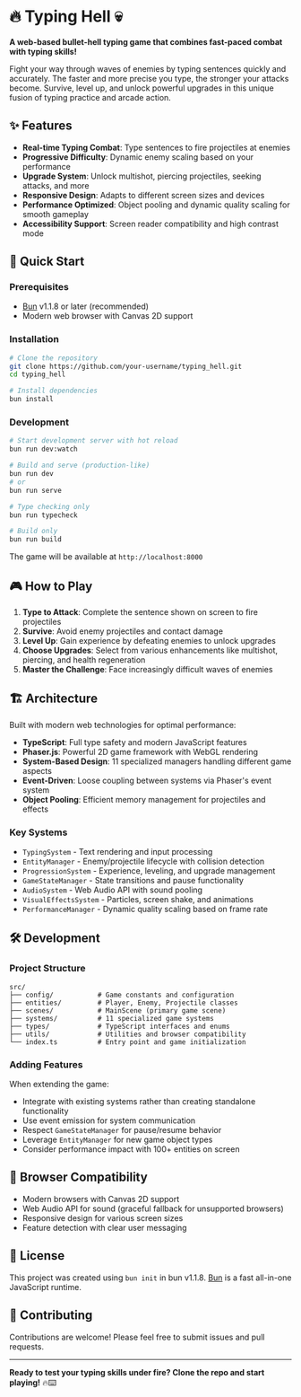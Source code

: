 # 🔥 Typing Hell 💀

**A web-based bullet-hell typing game that combines fast-paced combat with typing skills!**

Fight your way through waves of enemies by typing sentences quickly and accurately. The faster and more precise you type, the stronger your attacks become. Survive, level up, and unlock powerful upgrades in this unique fusion of typing practice and arcade action.

## ✨ Features

- **Real-time Typing Combat**: Type sentences to fire projectiles at enemies
- **Progressive Difficulty**: Dynamic enemy scaling based on your performance
- **Upgrade System**: Unlock multishot, piercing projectiles, seeking attacks, and more
- **Responsive Design**: Adapts to different screen sizes and devices
- **Performance Optimized**: Object pooling and dynamic quality scaling for smooth gameplay
- **Accessibility Support**: Screen reader compatibility and high contrast mode

## 🚀 Quick Start

### Prerequisites

- [Bun](https://bun.sh) v1.1.8 or later (recommended)
- Modern web browser with Canvas 2D support

### Installation

```bash
# Clone the repository
git clone https://github.com/your-username/typing_hell.git
cd typing_hell

# Install dependencies
bun install
```

### Development

```bash
# Start development server with hot reload
bun run dev:watch

# Build and serve (production-like)
bun run dev
# or
bun run serve

# Type checking only
bun run typecheck

# Build only
bun run build
```

The game will be available at `http://localhost:8000`

## 🎮 How to Play

1. **Type to Attack**: Complete the sentence shown on screen to fire projectiles
2. **Survive**: Avoid enemy projectiles and contact damage
3. **Level Up**: Gain experience by defeating enemies to unlock upgrades
4. **Choose Upgrades**: Select from various enhancements like multishot, piercing, and health regeneration
5. **Master the Challenge**: Face increasingly difficult waves of enemies

## 🏗️ Architecture

Built with modern web technologies for optimal performance:

- **TypeScript**: Full type safety and modern JavaScript features
- **Phaser.js**: Powerful 2D game framework with WebGL rendering
- **System-Based Design**: 11 specialized managers handling different game aspects
- **Event-Driven**: Loose coupling between systems via Phaser's event system
- **Object Pooling**: Efficient memory management for projectiles and effects

### Key Systems

- `TypingSystem` - Text rendering and input processing
- `EntityManager` - Enemy/projectile lifecycle with collision detection
- `ProgressionSystem` - Experience, leveling, and upgrade management
- `GameStateManager` - State transitions and pause functionality
- `AudioSystem` - Web Audio API with sound pooling
- `VisualEffectsSystem` - Particles, screen shake, and animations
- `PerformanceManager` - Dynamic quality scaling based on frame rate

## 🛠️ Development

### Project Structure

```
src/
├── config/           # Game constants and configuration
├── entities/         # Player, Enemy, Projectile classes
├── scenes/           # MainScene (primary game scene)
├── systems/          # 11 specialized game systems
├── types/            # TypeScript interfaces and enums
├── utils/            # Utilities and browser compatibility
└── index.ts          # Entry point and game initialization
```

### Adding Features

When extending the game:

- Integrate with existing systems rather than creating standalone functionality
- Use event emission for system communication
- Respect `GameStateManager` for pause/resume behavior
- Leverage `EntityManager` for new game object types
- Consider performance impact with 100+ entities on screen

## 🎯 Browser Compatibility

- Modern browsers with Canvas 2D support
- Web Audio API for sound (graceful fallback for unsupported browsers)
- Responsive design for various screen sizes
- Feature detection with clear user messaging

## 📝 License

This project was created using `bun init` in bun v1.1.8. [Bun](https://bun.sh) is a fast all-in-one JavaScript runtime.

## 🤝 Contributing

Contributions are welcome! Please feel free to submit issues and pull requests.

---

**Ready to test your typing skills under fire? Clone the repo and start playing!** 🔥⌨️
